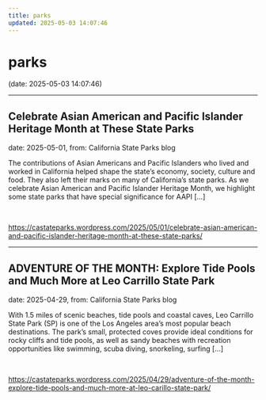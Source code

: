 ```yaml
---
title: parks
updated: 2025-05-03 14:07:46
---
```


# parks

(date: 2025-05-03 14:07:46)

---

## Celebrate Asian American and Pacific Islander Heritage Month at These State Parks

date: 2025-05-01, from: California State Parks blog

The contributions of Asian Americans and Pacific Islanders who lived and worked in California helped shape the state’s economy, society, culture and food. They also left their marks on many of California’s state parks. As we celebrate Asian American and Pacific Islander Heritage Month, we highlight some state parks that have special significance for AAPI [&#8230;] 

<br> 

<https://castateparks.wordpress.com/2025/05/01/celebrate-asian-american-and-pacific-islander-heritage-month-at-these-state-parks/>

---

## ADVENTURE OF THE MONTH: Explore Tide Pools and Much More at Leo Carrillo State Park

date: 2025-04-29, from: California State Parks blog

With 1.5 miles of scenic beaches, tide pools and coastal caves, Leo Carrillo State Park (SP) is one of the Los Angeles area&#8217;s most popular beach destinations. The park’s small, protected coves provide ideal conditions for rocky cliffs and tide pools, as well as sandy beaches with recreation opportunities like swimming, scuba diving, snorkeling, surfing [&#8230;] 

<br> 

<https://castateparks.wordpress.com/2025/04/29/adventure-of-the-month-explore-tide-pools-and-much-more-at-leo-carillo-state-park/>

